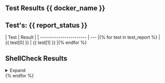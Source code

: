 ## Test Results {{ docker_name }}

## Test's: {{ report_status }}

| Test | Result |
| ----------------------- | --- |{% for test in test_report %}
| {{ test[0] }} | {{ test[1] }} |{% endfor %}


<section markdown="1"> 

## ShellCheck Results

<details><summary>Expand</summary><p>
{% for test in shell_check %}
<details><summary>File: {{ test[0] }}</summary><p>

```
{{ test[1] }}
```

</p></details>
{% endfor %}

<main>
{% for container in tag_data %}

## {{ image }}:{{ container["tag"] }}

{% if gui == 'true' %}
[![{{ container["tag"] }}]({{ container["tag"] }}.png =600x*)]({{ container["tag"] }}.png)
{% endif %}

### Build Version: {{ container["git_version"] }}

### Logs

<details><summary>Expand</summary><p>

```
{{ container["logs"] }}
```

</p></details>

### Package Info

<details><summary>Expand</summary><p>

```
{{ container["packages"] }}
```

</p></details>
</section>
{% endfor %}
</main>